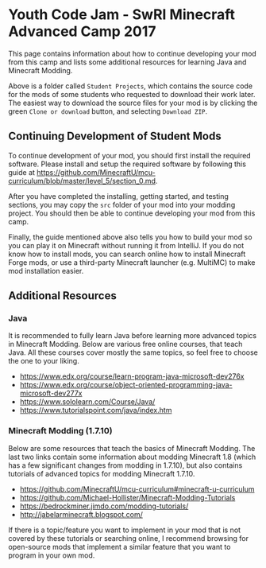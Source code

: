 # Youth Code Jam - SwRI Minecraft Advanced Camp 2017

This page contains information about how to continue developing your mod from this camp and lists some additional resources for learning Java and Minecraft Modding.

Above is a folder called `Student Projects`, which contains the source code for the mods of some students who requested to download their work later. The easiest way to download the source files for your mod is by clicking the green `Clone or download` button, and selecting `Download ZIP`.

## Continuing Development of Student Mods

To continue development of your mod, you should first install the required software. Please install and setup the required software by following this guide at https://github.com/MinecraftU/mcu-curriculum/blob/master/level_5/section_0.md.

After you have completed the installing, getting started, and testing sections, you may copy the `src` folder of your mod into your modding project. You should then be able to continue developing your mod from this camp.

Finally, the guide mentioned above also tells you how to build your mod so you can play it on Minecraft without running it from IntelliJ. If you do not know how to install mods, you can search online how to install Minecraft Forge mods, or use a third-party Minecraft launcher (e.g. MultiMC) to make mod installation easier.

## Additional Resources

### Java

It is recommended to fully learn Java before learning more advanced topics in Minecraft Modding. Below are various free online courses, that teach Java. All these courses cover mostly the same topics, so feel free to choose the one to your liking.

* https://www.edx.org/course/learn-program-java-microsoft-dev276x 
* https://www.edx.org/course/object-oriented-programming-java-microsoft-dev277x 
* https://www.sololearn.com/Course/Java/
* https://www.tutorialspoint.com/java/index.htm 


### Minecraft Modding (1.7.10)

Below are some resources that teach the basics of Minecraft Modding. The last two links contain some information about modding Minecraft 1.8 (which has a few significant changes from modding in 1.7.10), but also contains tutorials of advanced topics for modding Minecraft 1.7.10.

* https://github.com/MinecraftU/mcu-curriculum#minecraft-u-curriculum
* https://github.com/Michael-Hollister/Minecraft-Modding-Tutorials
* https://bedrockminer.jimdo.com/modding-tutorials/
* http://jabelarminecraft.blogspot.com/

If there is a topic/feature you want to implement in your mod that is not covered by these tutorials or searching online, I recommend browsing for open-source mods that implement a similar feature that you want to program in your own mod.
